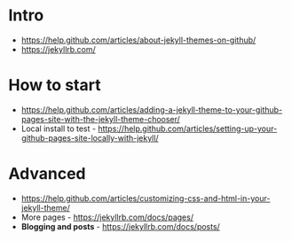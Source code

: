 # Intro
- https://help.github.com/articles/about-jekyll-themes-on-github/
- https://jekyllrb.com/

# How to start
- https://help.github.com/articles/adding-a-jekyll-theme-to-your-github-pages-site-with-the-jekyll-theme-chooser/
- Local install to test - https://help.github.com/articles/setting-up-your-github-pages-site-locally-with-jekyll/

# Advanced
- https://help.github.com/articles/customizing-css-and-html-in-your-jekyll-theme/
- More pages - https://jekyllrb.com/docs/pages/
- **Blogging and posts** - https://jekyllrb.com/docs/posts/
